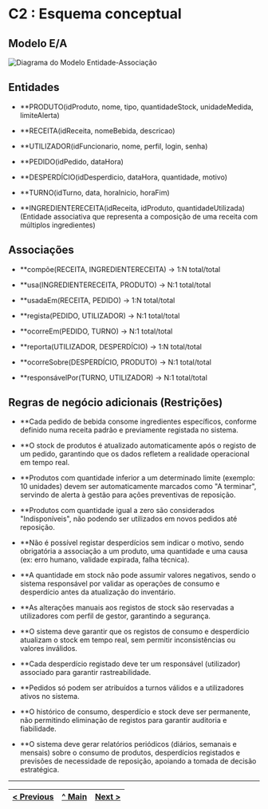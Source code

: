 # C2 : Esquema conceptual

## Modelo E/A
![Diagrama do Modelo Entidade-Associação](..docs/imagens/diagrama.jpeg)

## Entidades

- **PRODUTO(idProduto, nome, tipo, quantidadeStock, unidadeMedida, limiteAlerta) 

- **RECEITA(idReceita, nomeBebida, descricao) 

- **UTILIZADOR(idFuncionario, nome, perfil, login, senha) 

- **PEDIDO(idPedido, dataHora) 

- **DESPERDÍCIO(idDesperdicio, dataHora, quantidade, motivo) 

- **TURNO(idTurno, data, horaInicio, horaFim) 

- **INGREDIENTERECEITA(idReceita, idProduto, quantidadeUtilizada) 
 (Entidade associativa que representa a composição de uma receita com múltiplos ingredientes)

## Associações

- **compõe(RECEITA, INGREDIENTERECEITA) → 1:N total/total 

- **usa(INGREDIENTERECEITA, PRODUTO) → N:1 total/total 

- **usadaEm(RECEITA, PEDIDO) → 1:N total/total 

- **regista(PEDIDO, UTILIZADOR) → N:1 total/total 

- **ocorreEm(PEDIDO, TURNO) → N:1 total/total 

- **reporta(UTILIZADOR, DESPERDÍCIO) → 1:N total/total 

- **ocorreSobre(DESPERDÍCIO, PRODUTO) → N:1 total/total 

- **responsávelPor(TURNO, UTILIZADOR) → N:1 total/total 

## Regras de negócio adicionais (Restrições)

- **Cada pedido de bebida consome ingredientes específicos, conforme definido numa receita padrão e previamente registada no sistema. 
 
- **O stock de produtos é atualizado automaticamente após o registo de um pedido, garantindo que os dados refletem a realidade operacional em tempo real. 
 
- **Produtos com quantidade inferior a um determinado limite (exemplo: 10 unidades) devem ser automaticamente marcados como "A terminar", servindo de alerta à gestão para ações preventivas de reposição. 
 
- **Produtos com quantidade igual a zero são considerados "Indisponíveis", não podendo ser utilizados em novos pedidos até reposição. 
 
- **Não é possível registar desperdícios sem indicar o motivo, sendo obrigatória a associação a um produto, uma quantidade e uma causa (ex: erro humano, validade expirada, falha técnica). 
 
- **A quantidade em stock não pode assumir valores negativos, sendo o sistema responsável por validar as operações de consumo e desperdício antes da atualização do inventário. 
 
- **As alterações manuais aos registos de stock são reservadas a utilizadores com perfil de gestor, garantindo a segurança. 
 
- **O sistema deve garantir que os registos de consumo e desperdício atualizam o stock em tempo real, sem permitir inconsistências ou valores inválidos. 
 
- **Cada desperdício registado deve ter um responsável (utilizador) associado para garantir rastreabilidade. 
 
- **Pedidos só podem ser atribuídos a turnos válidos e a utilizadores ativos no sistema. 
 
- **O histórico de consumo, desperdício e stock deve ser permanente, não permitindo eliminação de registos para garantir auditoria e fiabilidade. 
 
- **O sistema deve gerar relatórios periódicos (diários, semanais e mensais) sobre o consumo de produtos, desperdícios registados e previsões de necessidade de reposição, apoiando a tomada de decisão estratégica. 

---
[< Previous](REBD01.md) | [^ Main](/../../) | [Next >](REBD03.md)
:--- | :---: | ---: 
